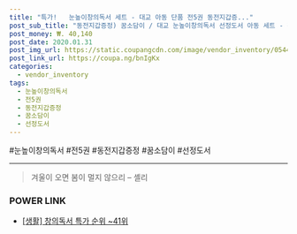 ```yaml
--- 
title: "특가!   눈높이창의독서 세트 - 대교 아동 단품 전5권 동전지갑증..." 
post_sub_title: "동전지갑증정) 꿈소담이 / 대교 눈높이창의독서 선정도서 아동 세트 - 전5권, 단품" 
post_money: ₩. 40,140 
post_date: 2020.01.31 
post_img_url: https://static.coupangcdn.com/image/vendor_inventory/0544/e699756c034261402a0cd15e6f857ef4754c226d15b10c8accd887ea3dcd.jpg 
post_link_url: https://coupa.ng/bnIgKx 
categories: 
  - vendor_inventory 
tags: 
  - 눈높이창의독서 
  - 전5권 
  - 동전지갑증정 
  - 꿈소담이 
  - 선정도서 
--- 
```

  #눈높이창의독서 #전5권 #동전지갑증정 #꿈소담이 #선정도서 
<hr> 

> 겨울이 오면 봄이 멀지 않으리 – 셸리 


### POWER LINK

* <a href="https://blog.naver.com/sakai111/221790909934" target="_blank"> [생활] 창의독서 특가 순위 ~41위</a>
